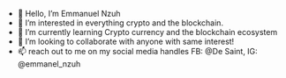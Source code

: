 - 👋 Hello, I’m Emmanuel Nzuh
- 👀 I’m interested in everything crypto and the blockchain.
- 🌱 I’m currently learning Crypto currency and the blockchain ecosystem
- 💞️ I’m looking to collaborate with anyone with same interest!
- 📫 reach out to me on my social media handles FB: @De Saint, IG: @emmanel_nzuh

<!---
EmmanuelNzuh/EmmanuelNzuh is a ✨ special ✨ repository because its `README.md` (this file) appears on your GitHub profile.
You can click the Preview link to take a look at your changes.
--->
